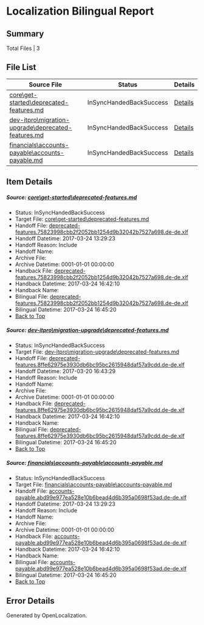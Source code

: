 # <a name='report-top'></a> Localization Bilingual Report

## Summary
 Total Files | 3

## File List
 Source File | Status | Details 
 ----------- | ------ | ------- 
 [core\get-started\deprecated-features.md](https://github.com/OpenLocalizationTestOrg/AX-Docs-Sandbox/blob/fc2ec3850adb86f8283d4cfe05a6f17846b0988a/core/get-started/deprecated-features.md) | InSyncHandedBackSuccess | [Details](#5fe65b1c7e76d4f84a06e33c37a1e8cc45f69e3510)
 [dev-itpro\migration-upgrade\deprecated-features.md](https://github.com/OpenLocalizationTestOrg/AX-Docs-Sandbox/blob/5c0c34d84dbba3a71480d50cf5d4fcd83dddedc6/dev-itpro/migration-upgrade/deprecated-features.md) | InSyncHandedBackSuccess | [Details](#e9ba7239b9ff8b9b97c9dabc06fb2c68760d19d41635)
 [financials\accounts-payable\accounts-payable.md](https://github.com/OpenLocalizationTestOrg/AX-Docs-Sandbox/blob/fc2ec3850adb86f8283d4cfe05a6f17846b0988a/financials/accounts-payable/accounts-payable.md) | InSyncHandedBackSuccess | [Details](#f34b14adeaa6fd416af8f5ee329ba538b088eb0b2488)

## Item Details
##### <a name='5fe65b1c7e76d4f84a06e33c37a1e8cc45f69e3510'></a> Source: [core\get-started\deprecated-features.md](https://github.com/OpenLocalizationTestOrg/AX-Docs-Sandbox/blob/fc2ec3850adb86f8283d4cfe05a6f17846b0988a/core/get-started/deprecated-features.md)
* Status: InSyncHandedBackSuccess
* Target File: [core\get-started\deprecated-features.md](https://github.com/OpenLocalizationTestOrg/AX-Docs-Sandbox.de-de/blob/56219995cba4e914cbae9761c16e4919e092d625/core/get-started/deprecated-features.md)
* Handoff File: [deprecated-features.75823998cbb2f2052bb1254d9b32042b7527a698.de-de.xlf](https://github.com/OpenLocalizationTestOrg/AX-Docs-Sandbox.handoff/blob/e3fb8940480ff60544399c07c228eed7ca937a42/ol-handoff/OpenLocalizationTestOrg/AX-Docs-Sandbox.de-de/master/basic/deprecated-features.75823998cbb2f2052bb1254d9b32042b7527a698.de-de.xlf)
* Handoff Datetime: 2017-03-24 13:29:23
* Handoff Reason: Include
* Handoff Name: 
* Archive File: 
* Archive Datetime: 0001-01-01 00:00:00
* Handback File: [deprecated-features.75823998cbb2f2052bb1254d9b32042b7527a698.de-de.xlf](https://github.com/OpenLocalizationTestOrg/AX-Docs-Sandbox.handback/blob/11ca7cd6ce85d22cd6a1635bbd7fd04145d13d61/ol-handback/OpenLocalizationTestOrg/AX-Docs-Sandbox.de-de/master/basic/deprecated-features.75823998cbb2f2052bb1254d9b32042b7527a698.de-de.xlf)
* Handback Datetime: 2017-03-24 16:42:10
* Handback Name: 
* Bilingual File: [deprecated-features.75823998cbb2f2052bb1254d9b32042b7527a698.de-de.xlf](https://github.com/OpenLocalizationTestOrg/AX-Docs-Sandbox.handback/blob/11ca7cd6ce85d22cd6a1635bbd7fd04145d13d61/ol-handback/OpenLocalizationTestOrg/AX-Docs-Sandbox.de-de/master/basic/deprecated-features.75823998cbb2f2052bb1254d9b32042b7527a698.de-de.xlf)
* Bilingual Datetime: 2017-03-24 16:45:20
* [Back to Top](#report-top)

##### <a name='e9ba7239b9ff8b9b97c9dabc06fb2c68760d19d41635'></a> Source: [dev-itpro\migration-upgrade\deprecated-features.md](https://github.com/OpenLocalizationTestOrg/AX-Docs-Sandbox/blob/5c0c34d84dbba3a71480d50cf5d4fcd83dddedc6/dev-itpro/migration-upgrade/deprecated-features.md)
* Status: InSyncHandedBackSuccess
* Target File: [dev-itpro\migration-upgrade\deprecated-features.md](https://github.com/OpenLocalizationTestOrg/AX-Docs-Sandbox.de-de/blob/56219995cba4e914cbae9761c16e4919e092d625/dev-itpro/migration-upgrade/deprecated-features.md)
* Handoff File: [deprecated-features.8ffe62975e3930db6bc95bc2615948daf57a9cdd.de-de.xlf](https://github.com/OpenLocalizationTestOrg/AX-Docs-Sandbox.handoff/blob/ec947f46e019a5396877472e531b4e8873a22bd7/ol-handoff/OpenLocalizationTestOrg/AX-Docs-Sandbox.de-de/master/basic/deprecated-features.8ffe62975e3930db6bc95bc2615948daf57a9cdd.de-de.xlf)
* Handoff Datetime: 2017-03-20 16:43:29
* Handoff Reason: Include
* Handoff Name: 
* Archive File: 
* Archive Datetime: 0001-01-01 00:00:00
* Handback File: [deprecated-features.8ffe62975e3930db6bc95bc2615948daf57a9cdd.de-de.xlf](https://github.com/OpenLocalizationTestOrg/AX-Docs-Sandbox.handback/blob/11ca7cd6ce85d22cd6a1635bbd7fd04145d13d61/ol-handback/OpenLocalizationTestOrg/AX-Docs-Sandbox.de-de/master/basic/deprecated-features.8ffe62975e3930db6bc95bc2615948daf57a9cdd.de-de.xlf)
* Handback Datetime: 2017-03-24 16:42:10
* Handback Name: 
* Bilingual File: [deprecated-features.8ffe62975e3930db6bc95bc2615948daf57a9cdd.de-de.xlf](https://github.com/OpenLocalizationTestOrg/AX-Docs-Sandbox.handback/blob/11ca7cd6ce85d22cd6a1635bbd7fd04145d13d61/ol-handback/OpenLocalizationTestOrg/AX-Docs-Sandbox.de-de/master/basic/deprecated-features.8ffe62975e3930db6bc95bc2615948daf57a9cdd.de-de.xlf)
* Bilingual Datetime: 2017-03-24 16:45:20
* [Back to Top](#report-top)

##### <a name='f34b14adeaa6fd416af8f5ee329ba538b088eb0b2488'></a> Source: [financials\accounts-payable\accounts-payable.md](https://github.com/OpenLocalizationTestOrg/AX-Docs-Sandbox/blob/fc2ec3850adb86f8283d4cfe05a6f17846b0988a/financials/accounts-payable/accounts-payable.md)
* Status: InSyncHandedBackSuccess
* Target File: [financials\accounts-payable\accounts-payable.md](https://github.com/OpenLocalizationTestOrg/AX-Docs-Sandbox.de-de/blob/56219995cba4e914cbae9761c16e4919e092d625/financials/accounts-payable/accounts-payable.md)
* Handoff File: [accounts-payable.abd99e977ea528e10b6bead4d6b395a0698f53ad.de-de.xlf](https://github.com/OpenLocalizationTestOrg/AX-Docs-Sandbox.handoff/blob/e3fb8940480ff60544399c07c228eed7ca937a42/ol-handoff/OpenLocalizationTestOrg/AX-Docs-Sandbox.de-de/master/basic/accounts-payable.abd99e977ea528e10b6bead4d6b395a0698f53ad.de-de.xlf)
* Handoff Datetime: 2017-03-24 13:29:23
* Handoff Reason: Include
* Handoff Name: 
* Archive File: 
* Archive Datetime: 0001-01-01 00:00:00
* Handback File: [accounts-payable.abd99e977ea528e10b6bead4d6b395a0698f53ad.de-de.xlf](https://github.com/OpenLocalizationTestOrg/AX-Docs-Sandbox.handback/blob/11ca7cd6ce85d22cd6a1635bbd7fd04145d13d61/ol-handback/OpenLocalizationTestOrg/AX-Docs-Sandbox.de-de/master/basic/accounts-payable.abd99e977ea528e10b6bead4d6b395a0698f53ad.de-de.xlf)
* Handback Datetime: 2017-03-24 16:42:10
* Handback Name: 
* Bilingual File: [accounts-payable.abd99e977ea528e10b6bead4d6b395a0698f53ad.de-de.xlf](https://github.com/OpenLocalizationTestOrg/AX-Docs-Sandbox.handback/blob/11ca7cd6ce85d22cd6a1635bbd7fd04145d13d61/ol-handback/OpenLocalizationTestOrg/AX-Docs-Sandbox.de-de/master/basic/accounts-payable.abd99e977ea528e10b6bead4d6b395a0698f53ad.de-de.xlf)
* Bilingual Datetime: 2017-03-24 16:45:20
* [Back to Top](#report-top)


## Error Details

Generated by OpenLocalization.
